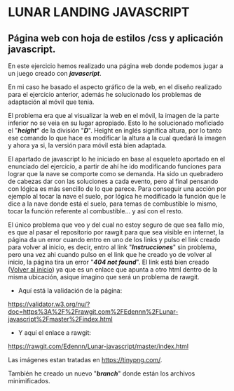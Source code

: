 # <H1> LUNAR LANDING JAVASCRIPT

## Página web con hoja de estilos /css y aplicación javascript. 

En este ejercicio hemos realizado una página web donde podemos jugar a un juego creado con **_javascript_**.

En mi caso he basado el aspecto gráfico de la web, en el diseño realizado para el ejercicio anterior, además he solucionado los problemas de adaptación al móvil que tenia.

El problema era que al visualizar la web en el móvil, la imagen de la parte inferior no se veia en su lugar apropiado. Esto lo he solucionado moficiado el "**_height_**" de la división "**_D_**". Height en inglés significa altura, por lo tanto ese comando lo que hace es modificar la altura a la cual quedará la imagen y ahora ya si, la versión para móvil está bien adaptada.

El apartado de javascript lo he iniciado en base al esqueleto aportado en el enunciado del ejercicio, a partir de ahí he ido modificando funciones para lograr que la nave se comporte como se demanda. Ha sido un quebradero de cabezas dar con las soluciones a cada evento, pero al final pensando con lógica es más sencillo de lo que parece. Para conseguir una acción por ejemplo al tocar la nave el suelo, por lógica he modificado la función que le dice a la nave donde está el suelo, para temas de combustible lo mismo, tocar la función referente al combustible... y así con el resto.

El único problema que veo y del cual no estoy seguro de que sea fallo mío, es que al pasar el repositorio por rawgit para que sea visible en internet, la página da un error cuando entro en uno de los links y pulso el link creado para volver al inicio, es decir, entro al link "**_Instrucciones_**" sin problema, pero una vez ahi cuando pulso en el link que he creado yo de volver al inicio, la página tira un error "**_404 not found_**". El link está bien creado (<a href="index.html">Volver al inicio</a>) ya que es un enlace que apunta a otro html dentro de la misma ubicación, asique imagino que será un problema de rawgit.

- Aquí está la validación de la página:

https://validator.w3.org/nu/?doc=https%3A%2F%2Frawgit.com%2FEdennn%2FLunar-javascript%2Fmaster%2Findex.html

- Y aquí el enlace a rawgit:

https://rawgit.com/Edennn/Lunar-javascript/master/index.html

Las imágenes estan tratadas en https://tinypng.com/.

También he creado un nuevo "**_branch_**" donde están los archivos minimificados.
